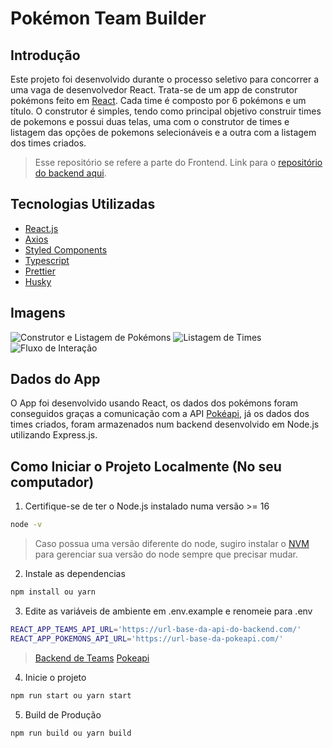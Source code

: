 # Pokémon Team Builder

## Introdução
Este projeto foi desenvolvido durante o processo seletivo para concorrer a uma vaga de desenvolvedor React. Trata-se de um app de construtor pokémons feito em [React](https://reactjs.org/). Cada time é composto por 6 pokémons e um título. O construtor é simples, tendo como principal objetivo construir times de pokemons e possui duas telas, uma com o construtor de times e listagem das opções de pokemons selecionáveis e a outra com a listagem dos times criados.

> Esse repositório se refere a parte do Frontend. Link para o [repositório do backend aqui](https://github.com/asjuanguilherme/pokemon-team-builder-api).

## Tecnologias Utilizadas
* [React.js](https://reactjs.org/)
* [Axios](https://axios-http.com/)
* [Styled Components](https://styled-components.com/)
* [Typescript](https://www.typescriptlang.org/)
* [Prettier](https://prettier.io/)
* [Husky](https://typicode.github.io/husky/#/)

## Imagens
![Construtor e Listagem de Pokémons](https://user-images.githubusercontent.com/40828086/164949213-00876a75-4df6-4edd-872a-11bf32b13630.png) ![Listagem de Times](https://user-images.githubusercontent.com/40828086/164949210-abe6b8ea-3792-4276-ab75-4c792c2715ac.png) ![Fluxo de Interação](https://user-images.githubusercontent.com/40828086/164949211-468dc2f9-e006-4732-b7e6-7b90056de3d3.gif)

## Dados do App
O App foi desenvolvido usando React, os dados dos pokémons foram conseguidos graças a comunicação com a API [Pokéapi](https://pokeapi.co/), já os dados dos times criados, foram armazenados num backend desenvolvido em Node.js utilizando Express.js.

## Como Iniciar o Projeto Localmente (No seu computador)
1. Certifique-se de ter o Node.js instalado numa versão >= 16
```sh
node -v
```
> Caso possua uma versão diferente do node, sugiro instalar o [NVM](https://github.com/nvm-sh/nvm) para gerenciar sua versão do node sempre que precisar mudar.

2. Instale as dependencias
```sh
npm install ou yarn
```
3. Edite as variáveis de ambiente em .env.example e renomeie para .env
```sh
REACT_APP_TEAMS_API_URL='https://url-base-da-api-do-backend.com/'
REACT_APP_POKEMONS_API_URL='https://url-base-da-pokeapi.com/'
```
> [Backend de Teams](https://github.com/asjuanguilherme/pokemon-team-builder-api)
> [Pokeapi](https://pokeapi.co/)

4. Inicie o projeto
```sh
npm run start ou yarn start
```
5. Build de Produção
```sh
npm run build ou yarn build
```